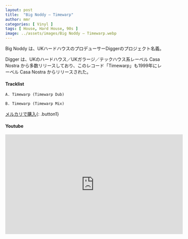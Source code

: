 ```yaml
---
layout: post
title:  "Big Noddy – Timewarp"
author: mmr
categories: [ Vinyl ]
tags: [ House, Hard House, 90s ]
image: ../assets/images/Big Noddy – Timewarp.webp
---
```


Big Noddy は、UKハードハウスのプロデューサーDiggerのプロジェクト名義。

Digger は、UKのハードハウス／UKガラージ／テックハウス系レーベル Casa Nostra から多数リリースしており、このレコード「Timewarp」も1999年にレーベル Casa Nostra からリリースされた。

#### Tracklist
```md
A. Timewarp (Timewarp Dub)

B. Timewarp (Timewarp Mix)
```

[メルカリで購入](https://jp.mercari.com/item/m15904529674?afid=6142608987){: .button1}

#### Youtube
<iframe width="560" height="315" src="https://www.youtube.com/embed/6WmLyHmKY1A?si=mxo4J6IDbOLZpMtK" title="YouTube video player" frameborder="0" allow="accelerometer; autoplay; clipboard-write; encrypted-media; gyroscope; picture-in-picture; web-share" referrerpolicy="strict-origin-when-cross-origin" allowfullscreen></iframe>